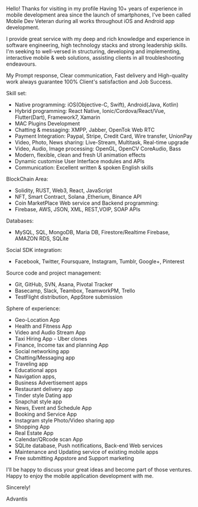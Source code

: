 Hello!
Thanks for visiting in my profile
Having 10+ years of experience in mobile development area since the launch of smartphones, I've been called Mobile Dev Veteran during all works throughout iOS and Android app development. 

I provide great service with my deep and rich knowledge and experience in software engineering, high technology stacks and strong leadership skills. 
I'm seeking to well-versed in structuring, developing and implementing, interactive mobile & web solutions, assisting clients in all troubleshooting endeavours. 

My Prompt response, Clear communication, Fast delivery and High-quality work always guarantee 100% Client's satisfaction and Job Success. 


Skill set: 
- Native programming: iOS(Objective-C, Swift), Android(Java, Kotlin) 
- Hybrid programming: React Native, Ionic/Cordova/React/Vue, Flutter(Dart), Framework7, Xamarin 
- MAC Plugins Development 
- Chatting & messaging: XMPP, Jabber, OpenTok Web RTC 
- Payment Integration: Paypal, Stripe, Credit Card, Wire transfer, UnionPay 
- Video, Photo, News sharing: Live-Stream, Multitask, Real-time upgrade 
- Video, Audio, Image processing: OpenGL, OpenCV CoreAudio, Bass 
- Modern, flexible, clean and fresh UI animation effects 
- Dynamic customise User Interface modules and APIs 
- Communication: Excellent written & spoken English skills 


BlockChain Area:
- Solidity, RUST, Web3, React, JavaScript
- NFT, Smart Contract, Solana ,Etherium, Binance API
- Coin MarketPlace
Web service and Backend programming: 
- Firebase, AWS, JSON, XML, REST,VOIP, SOAP APIs 

Databases: 
- MySQL, SQL, MongoDB, Maria DB, Firestore/Realtime Firebase, AMAZON RDS, SQLite

Social SDK integration: 
- Facebook, Twitter, Foursquare, Instagram, Tumblr, Google+, Pinterest 

Source code and project management: 
- Git, GitHub, SVN, Asana, Pivotal Tracker 
- Basecamp, Slack, Teambox, TeamworkPM, Trello 
- TestFlight distribution, AppStore submission 

Sphere of experience: 
- Geo-Location App 
- Health and Fitness App 
- Video and Audio Stream App 
- Taxi Hiring App - Uber clones 
- Finance, Income tax and planning App 
- Social networking app 
- Chatting/Messaging app 
- Traveling app 
- Educational apps 
- Navigation apps, 
- Business Advertisement apps 
- Restaurant delivery app 
- Tinder style Dating app 
- Snapchat style app 
- News, Event and Schedule App 
- Booking and Service App 
- Instagram style Photo/Video sharing app 
- Shopping App 
- Real Estate App 
- Calendar/QRcode scan App 
- SQLite database, Push notifications, Back-end Web services 
- Maintenance and Updating service of existing mobile apps 
- Free submitting Appstore and Support marketing 

I'll be happy to discuss your great ideas and become part of those ventures.  Happy to enjoy the mobile application development with me.

Sincerely!

Advantis
